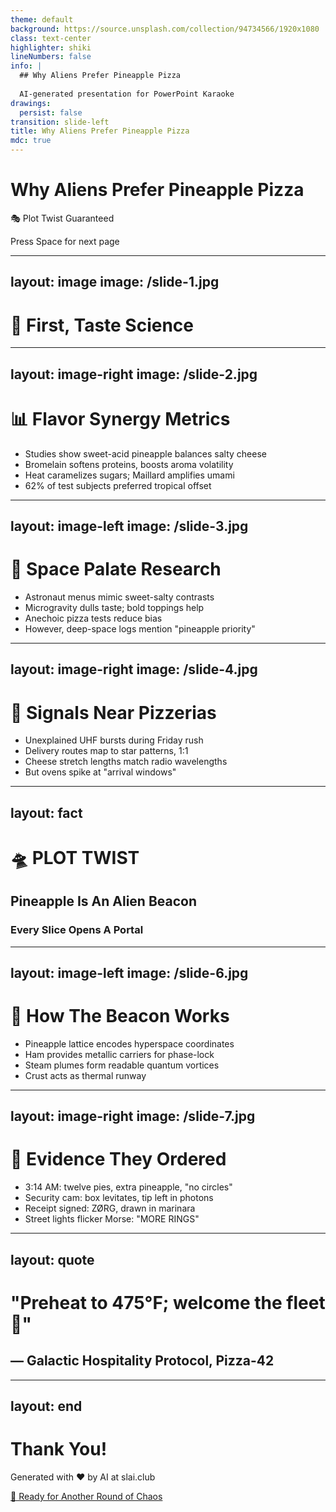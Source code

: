 ```yaml
---
theme: default
background: https://source.unsplash.com/collection/94734566/1920x1080
class: text-center
highlighter: shiki
lineNumbers: false
info: |
  ## Why Aliens Prefer Pineapple Pizza
  
  AI-generated presentation for PowerPoint Karaoke
drawings:
  persist: false
transition: slide-left
title: Why Aliens Prefer Pineapple Pizza
mdc: true
---
```


# Why Aliens Prefer Pineapple Pizza

🎭 Plot Twist Guaranteed

<div class="pt-12">
  <span @click="$slidev.nav.next" class="px-2 py-1 rounded cursor-pointer" hover="bg-white bg-opacity-10">
    Press Space for next page <carbon:arrow-right class="inline"/>
  </span>
</div>

<div class="abs-br m-6 flex gap-2">
  <a href="https://github.com/beevelop/slai.club" target="_blank" alt="GitHub"
    class="text-xl slidev-icon-btn opacity-50 !border-none !hover:text-white">
    <carbon-logo-github />
  </a>
</div>

---
layout: image
image: /slide-1.jpg
---

# 🍍 First, Taste Science

---
layout: image-right
image: /slide-2.jpg
---

# 📊 Flavor Synergy Metrics

<v-clicks>

- Studies show sweet-acid pineapple balances salty cheese
- Bromelain softens proteins, boosts aroma volatility
- Heat caramelizes sugars; Maillard amplifies umami
- 62% of test subjects preferred tropical offset

</v-clicks>

---
layout: image-left
image: /slide-3.jpg
---

# 🧪 Space Palate Research

<v-clicks>

- Astronaut menus mimic sweet-salty contrasts
- Microgravity dulls taste; bold toppings help
- Anechoic pizza tests reduce bias
- However, deep-space logs mention "pineapple priority"

</v-clicks>

---
layout: image-right
image: /slide-4.jpg
---

# 📡 Signals Near Pizzerias

<v-clicks>

- Unexplained UHF bursts during Friday rush
- Delivery routes map to star patterns, 1:1
- Cheese stretch lengths match radio wavelengths
- But ovens spike at "arrival windows"

</v-clicks>

---
layout: fact
---

# 🛸 PLOT TWIST
## Pineapple Is An Alien Beacon
### Every Slice Opens A Portal

---
layout: image-left
image: /slide-6.jpg
---

# 🧠 How The Beacon Works

<v-clicks>

- Pineapple lattice encodes hyperspace coordinates
- Ham provides metallic carriers for phase-lock
- Steam plumes form readable quantum vortices
- Crust acts as thermal runway

</v-clicks>

---
layout: image-right
image: /slide-7.jpg
---

# 🚨 Evidence They Ordered

<v-clicks>

- 3:14 AM: twelve pies, extra pineapple, "no circles"
- Security cam: box levitates, tip left in photons
- Receipt signed: ZØRG, drawn in marinara
- Street lights flicker Morse: "MORE RINGS"

</v-clicks>

---
layout: quote
---

# "Preheat to 475°F; welcome the fleet 🚀"
## — Galactic Hospitality Protocol, Pizza-42

---
layout: end
---

# Thank You!

Generated with ❤️ by AI at slai.club

<div class="pt-12">
  <a href="https://slai.club" target="_blank" class="px-6 py-3 rounded-full cursor-pointer inline-block bg-gradient-to-r from-purple-500 to-pink-500 text-white font-bold" hover="shadow-lg transform scale-105">
    🎲 Ready for Another Round of Chaos
  </a>
</div>

